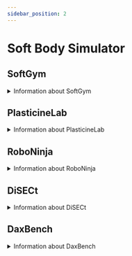 ```yaml
---
sidebar_position: 2
---
```


# Soft Body Simulator


## SoftGym

<details> <summary>Information about SoftGym</summary>
<h2 align="center">
  <b>SoftGym</b>

<div align="center">
    <a href="https://sites.google.com/view/softgym" target="_blank"><img src="https://img.shields.io/badge/Website-SoftGym-red"></img></a>
    &nbsp;
    <a href="http://arxiv.org/abs/2011.07215" target="_blank"><img src="https://img.shields.io/badge/Paper-ArXiv-green"></img></a>
    &nbsp;
    <a href="https://github.com/Xingyu-Lin/softgym" target="_blank"><img src="https://img.shields.io/badge/Source-Code-purple"></img></a>
</div>
</h2>

<div align="center">
<div style={{ textAlign: 'center' }}>
    <img src="https://lh4.googleusercontent.com/nKx1Bqo8oes83jyuZwjwD7BdL46mEhU18V9V2iwnAvSJaP6qzAi94YXUQ8sPXANaqJ9_nBLqv0kdTejRTnQLBNtPrhvCH42PQled1MhbKRX0dscpbBtJLiaFuDWCjtq0BQ=w1280"  />
  </div>
</div>

> SoftGym: Benchmarking Deep Reinforcement Learning for Deformable Object Manipulation

</details>


## PlasticineLab
<details> <summary>Information about PlasticineLab</summary>
<h2 align="center">
  <b>PlasticineLab</b>

<div align="center">
    <a href="https://plasticinelab.csail.mit.edu/" target="_blank"><img src="https://img.shields.io/badge/Website-PlasticineLab-red"></img></a>
    &nbsp;
    <a href="https://openreview.net/pdf?id=xCcdBRQEDW" target="_blank"><img src="https://img.shields.io/badge/Paper-OpenReview-green"></img></a>
    &nbsp;
    <a href="https://github.com/hzaskywalker/PlasticineLab" target="_blank"><img src="https://img.shields.io/badge/Source-Code-purple"></img></a>
</div>
</h2>

<div align="center">
<div style={{ textAlign: 'center' }}>
    <img src="https://plasticinelab.csail.mit.edu/plb_site_files/tasks.jpg"  />
  </div>
</div>

> PlasticineLab: A Soft-Body Manipulation Benchmark with Differentiable Physics

</details>

## RoboNinja
<details> <summary>Information about RoboNinja</summary>
<h2 align="center">
  <b>RoboNinja</b>

<div align="center">
    <a href="https://roboninja.cs.columbia.edu/" target="_blank"><img src="https://img.shields.io/badge/Website-RoboNinja-red"></img></a>
    &nbsp;
    <a href="https://arxiv.org/abs/2302.11553" target="_blank"><img src="https://img.shields.io/badge/Paper-ArXiv-green"></img></a>
    &nbsp;
    <a href="https://github.com/columbia-ai-robotics/roboninja" target="_blank"><img src="https://img.shields.io/badge/Source-Code-purple"></img></a>
</div>
</h2>

<div align="center">
<div style={{ textAlign: 'center' }}>
    <img src="https://roboninja.cs.columbia.edu/images/teaser.png"  />
  </div>
</div>

> RoboNinja: Learning an Adaptive Cutting Policy for Multi-Material Objects

</details>

## DiSECt

<details> <summary>Information about DiSECt</summary>
<h2 align="center">
  <b>DiSECt</b>

<div align="center">
    <a href="https://diff-cutting-sim.github.io/" target="_blank"><img src="https://img.shields.io/badge/Website-DiSECt-red"></img></a>
    &nbsp;
    <a href="https://arxiv.org/abs/2105.12244" target="_blank"><img src="https://img.shields.io/badge/Paper-ArXiv-green"></img></a>
    &nbsp;
    <a href="https://github.com/NVlabs/DiSECt" target="_blank"><img src="https://img.shields.io/badge/Source-Code-purple"></img></a>
</div>
</h2>


<div align="center">
<video width="800" height="600" controls>
  <source src="https://diff-cutting-sim.github.io/potato_knife_force_profile.mp4" type="video/mp4"></source>
</video>
</div>

> DiSECt is a simulator for the cutting of deformable materials. It uses the Finite Element Method (FEM) to simulate the deformation of the material, and leverages a virtual node algorithm to introduce springs between the two halves of the mesh being cut. These cutting springs are weakened in proportion to the knife forces acting on the material, yielding a continuous model of deformation and crack propagation. By leveraging source code transformation, the back-end of DiSECt automatically generates CUDA-accelerated kernels for the forward simulation and the gradients of the simulation inputs. Such gradient information can be used to optimize the simulation parameters to achieve accurate knife force predictions, optimize cutting actions, and more.

</details>

## DaxBench
<details> <summary>Information about DaxBench</summary>
<h2 align="center">
  <b>DaxBench</b>

<div align="center">
    <a href="https://daxbench.github.io/" target="_blank"><img src="https://img.shields.io/badge/Website-DaxBench-red"></img></a>
    &nbsp;
    <a href="https://arxiv.org/abs/2210.13066" target="_blank"><img src="https://img.shields.io/badge/Paper-ArXiv-green"></img></a>
    &nbsp;
    <a href="https://github.com/AdaCompNUS/DaXBench" target="_blank"><img src="https://img.shields.io/badge/Source-Code-purple"></img></a>
</div>
</h2>

<div align="center">
<div style={{ textAlign: 'center' }}>
    <img src="https://daxbench.github.io/static/gif/water_final.gif"  />
  </div>
</div>

> DaXBench: Benchmarking Deformable Object Manipulation with Differentiable Physics

</details>
